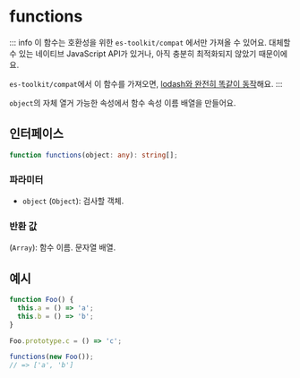 # functions

::: info
이 함수는 호환성을 위한 `es-toolkit/compat` 에서만 가져올 수 있어요. 대체할 수 있는 네이티브 JavaScript API가 있거나, 아직 충분히 최적화되지 않았기 때문이에요.

`es-toolkit/compat`에서 이 함수를 가져오면, [lodash와 완전히 똑같이 동작](../../../compatibility.md)해요.
:::

`object`의 자체 열거 가능한 속성에서 함수 속성 이름 배열을 만들어요.

## 인터페이스

```typescript
function functions(object: any): string[];
```

### 파라미터

- `object` (`Object`): 검사할 객체.

### 반환 값

(`Array`): 함수 이름.
문자열 배열.

## 예시

```typescript
function Foo() {
  this.a = () => 'a';
  this.b = () => 'b';
}

Foo.prototype.c = () => 'c';

functions(new Foo());
// => ['a', 'b']
```
